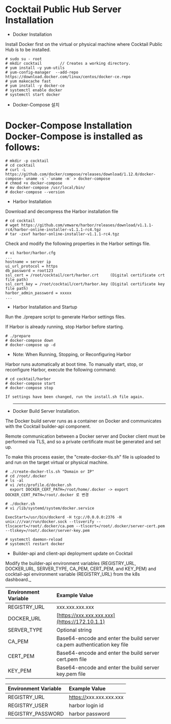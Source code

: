 # Cocktail Public Hub Server Installation

* Docker Installation

Install Docker first on the virtual or physical machine where Cocktail Public Hub is to be installed.

```
# sudo su - root
# mkdir cocktail        // Creates a working directory.
# yum install –y yum-utils
# yum-config-manager  --add-repo https://download.docker.com/linux/centos/docker-ce.repo
# yum makecache fast
# yum install -y docker-ce
# systemctl enable docker
# systemctl start docker
```

* Docker-Compose 설치

# Docker-Compose Installation Docker-Compose is installed as follows:

    # mkdir -p cocktail
    # cd cocktail
    # curl -L https://github.com/docker/compose/releases/download/1.12.0/docker-compose-`uname -s`-`uname -m` > docker-compose
    # chmod +x docker-compose
    # mv docker-compose /usr/local/bin/
    # docker-compose --version

* Harbor Installation

Download and decompress the Harbor installation file

```
# cd cocktail
# wget https://github.com/vmware/harbor/releases/download/v1.1.1-rc4/harbor-online-installer-v1.1.1-rc4.tgz
# tar -zxvf harbor-online-installer-v1.1.1-rc4.tgz
```

Check and modify the following properties in the Harbor settings file.

```
# vi harbor/harbor.cfg
...
hostname = server ip
ui_url_protocol = https
db_password = root123
ssl_cert = /root/cocktail/cert/harbor.crt     (Digital certificate crt file path)
ssl_cert_key = /root/cocktail/cert/harbor.key (Digital certificate key file path)
harbor_admin_password = xxxxx
...
```

* Harbor Installation and Startup

Run the ./prepare script to generate Harbor settings files.

If Harbor is already running, stop Harbor before starting.

```
# ./prepare
# docker-compose down
# docker-compose up -d
```

* Note: When Running, Stopping, or Reconfiguring Harbor

Harbor runs automatically at boot time. To manually start, stop, or reconfigure Harbor, execute the following command:

```
# cd cocktail/harbor
# docker-compose start
# docker-compose stop

If settings have been changed, run the install.sh file again.
```

* ---

  Docker Build Server Installation.

The Docker build server runs as a container on Docker and communicates with the Cocktail builder-api component.

Remote communication between a Docker server and Docker client must be performed via TLS, and so a private certificate must be generated and set up.

To make this process easier, the "create-docker-tls.sh" file is uploaded to and run on the target virtual or physical machine.

```
# ./create-docker-tls.sh "Domain or IP"
# cd /root/.docker
# ls -al
# vi /etc/profile.d/docker.sh
  export DOCKER_CERT_PATH=/root/home/.docker -> export DOCKER_CERT_PATH=/root/.docker 로 변경

# ./docker.sh
# vi /lib/systemd/system/docker.service  

ExecStart=/usr/bin/dockerd -H tcp://0.0.0.0:2376 -H unix:///var/run/docker.sock --tlsverify --tlscacert=/root/.docker/ca.pem --tlscert=/root/.docker/server-cert.pem --tlskey=/root/.docker/server-key.pem

# systemctl daemon-reload
# systemctl restart docker
```

* Builder-api and client-api deployment update on Cocktail

Modify the builder-api environment variables (REGISTRY_URL, DOCKER_URL, SERVER_TYPE, CA_PEM, CERT_PEM, and KEY_PEM) and cocktail-api environment variable (REGISTRY_URL) from the k8s dashboard._

| Environment Variable | Example Value |
| :--- | :--- |
| REGISTRY\_URL | xxx.xxx.xxx.xxx |
| DOCKER\_URL | [https://xxx.xxx.xxx.xxx](https://172.10.1.1) |
| SERVER\_TYPE | Optional string |
| CA\_PEM | Base64-encode and enter the build server ca.pem authentication key file |
| CERT\_PEM | Base64-encode and enter the build server cert.pem file |
| KEY\_PEM | Base64-encode and enter the build server key.pem file |

| Environment Variable | Example Value |
| :--- | :--- |
| REGISTRY\_URL | [https://](https://172.10.1.1)xxx.xxx.xxx.xxx |
| REGISTRY\_USER | harbor login id |
| REGISTRY\_PASSWORD | harbor password |



